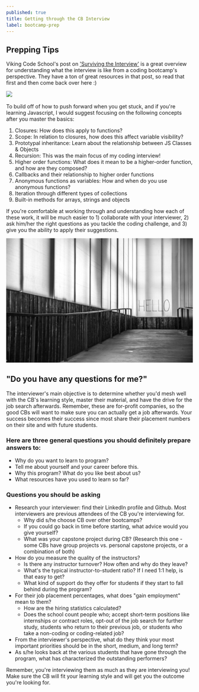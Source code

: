 ```yaml
---
published: true
title: Getting through the CB Interview
label: bootcamp-prep
---
```

## Prepping Tips

Viking Code School's post on ['Surviving the Interview'](https://www.vikingcodeschool.com/posts/surviving-the-coding-interview) is a great overview for understanding what the interview is like from a coding bootcamp's perspective. They have a ton of great resources in that post, so read that first and then come back over here :) 

<img src="/images/StockSnap_8O4IB1T0VV.jpg" class="fit image">

To build off of how to push forward when you get stuck, and if you're learning Javascript, I would suggest focusing on the following concepts after you master the basics: 
1. Closures: How does this apply to functions?
2. Scope: In relation to closures, how does this affect variable visibility? 
3. Prototypal inheritance: Learn about the relationship between JS Classes & Objects
4. Recursion: This was the main focus of my coding interview! 
5. Higher order functions: What does it mean to be a higher-order function, and how are they composed?
6. Callbacks and their relationship to higher order functions
7. Anonymous functions as variables: How and when do you use anonymous functions?
8. Iteration through different types of collections
9. Built-in methods for arrays, strings and objects

If you're comfortable at working through and understanding how each of these work, it will be much easier to 1) collaborate with your interviewer, 2) ask him/her the right questions as you tackle the coding challenge, and 3) give you the ability to apply their suggestions. 

<img src="images/282H.jpg" class="fit image"> 

## "Do you have any questions for me?"

The interviewer's main objective is to determine whether you'd mesh well with the CB's learning style, master their material, and have the drive for the job search afterwards. Remember, these are for-profit companies, so the good CBs will want to make sure you can actually get a job afterwards. Your success becomes their success since most share their placement numbers on their site and with future students. 

### Here are three general questions you should definitely prepare answers to: 
- Why do you want to learn to program? 
- Tell me about yourself and your career before this. 
- Why this program? What do you like best about us?
- What resources have you used to learn so far? 

### Questions you should be asking
- Research your interviewer: find their LinkedIn profile and Github. Most interviewers are previous attendees of the CB you're interviewing for. 
	- Why did s/he choose CB over other bootcamps? 
    - If you could go back in time before starting, what advice would you give yourself? 
    - What was your capstone project during CB? (Research this one - some CBs have group projects vs. personal capstone projects, or a combination of both)
- How do you measure the quality of the instructors? 
	- Is there any instructor turnover? How often and why do they leave? 
    - What's the typical instructor-to-student ratio? If I need 1:1 help, is that easy to get? 
	- What kind of support do they offer for students if they start to fall behind during the program?
- For their job placement percentages, what does "gain employment" mean to them? 
	- How are the hiring statistics calculated?
    - Does the school count people who; accept short-term positions like internships or contract roles, opt-out of the job search for further study, students who return to their previous job, or students who take a non-coding or coding-related job?
- From the interviewer's perspective, what do they think your most important priorities should be in the short, medium, and long term?
- As s/he looks back at the various students that have gone through the program, what has characterized the outstanding performers?

Remember, you're interviewing them as much as they are interviewing you! Make sure the CB will fit your learning style and will get you the outcome you're looking for.
